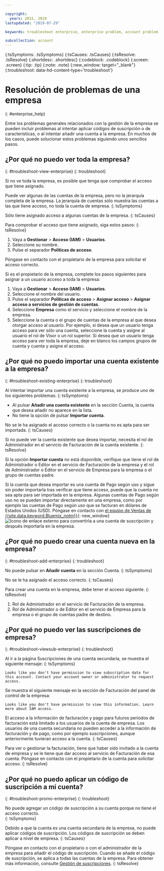 ```yaml
---

copyright:
  years: 2015, 2019
lastupdated: "2019-07-29"

keywords: troubleshoot enterprise, enterprise problem, account problem, enterprise support, enterprise help, error message

subcollection: account
---
```


{:tsSymptoms: .tsSymptoms}
{:tsCauses: .tsCauses}
{:tsResolve: .tsResolve}
{:shortdesc: .shortdesc}
{:codeblock: .codeblock}
{:screen: .screen}
{:tip: .tip}
{:note: .note}
{:new_window: target="_blank"}
{:troubleshoot: data-hd-content-type='troubleshoot'}

# Resolución de problemas de una empresa
{: #enterprise_help}

Entre los problemas generales relacionados con la gestión de la empresa se pueden incluir problemas al intentar aplicar códigos de suscripción o de características, o al intentar añadir una cuenta a la empresa. En muchos de los casos, puede solucionar estos problemas siguiendo unos sencillos pasos.

## ¿Por qué no puedo ver toda la empresa?
{: #troubleshoot-view-enterprise}
{: troubleshoot}

Si no ve toda la empresa, es posible que tenga que comprobar el acceso que tiene asignado.

Puede ver algunas de las cuentas de la empresa, pero no la jerarquía completa de la empresa. La jerarquía de cuentas sólo muestra las cuentas a las que tiene acceso, no toda la cuenta de empresa.
{: tsSymptoms}

Sólo tiene asignado acceso a algunas cuentas de la empresa.
{: tsCauses}

Para comprobar el acceso que tiene asignado, siga estos pasos:
{: tsResolve}

1. Vaya a **Gestionar** &gt; **Acceso (IAM)** > **Usuarios**.
2. Seleccione su nombre.
2. Pulse el separador **Políticas de acceso**.

Póngase en contacto con el propietario de la empresa para solicitar el acceso correcto.

Si es el propietario de la empresa, complete los pasos siguientes para asignar a un usuario acceso a toda la empresa:
1. Vaya a **Gestionar** > **Acceso (IAM)** > **Usuarios**.
2. Seleccione el nombre del usuario.
2. Pulse el separador **Políticas de acceso** > **Asignar acceso** > **Asignar acceso a servicios de gestión de cuentas**.
3. Seleccione **Empresa** como el servicio y seleccione el nombre de la empresa.
4. Seleccione la cuenta o el grupo de cuentas de la empresa al que desea otorgar acceso al usuario. Por ejemplo, si desea que un usuario tenga acceso para ver sólo una cuenta, seleccione la cuenta y asigne al usuario el rol de Visor o un rol superior. Si desea que un usuario tenga acceso para ver toda la empresa, deje en blanco los campos grupos de cuenta y cuenta y asigne el acceso.

## ¿Por qué no puedo importar una cuenta existente a la empresa?
{: #troubleshoot-existing-enterprise}
{: troubleshoot}

Al intentar importar una cuenta existente a la empresa, se produce uno de los siguientes problemas:
{: tsSymptoms}
* Al pulsar **Añadir una cuenta existente** en la sección Cuenta, la cuenta que desea añadir no aparece en la lista.
* No tiene la opción de pulsar **Importar cuenta**.

No se le ha asignado el acceso correcto o la cuenta no es apta para ser importada.
{: tsCauses}

Si no puede ver la cuenta existente que desea importar, necesita el rol de Administrador en el servicio de Facturación de la cuenta existente.
{: tsResolve}

Si la opción **Importar cuenta** no está disponible, verifique que tiene el rol de Administrador o Editor en el servicio de Facturación de la empresa y el rol de Administrador o Editor en el servicio de Empresa para la empresa o el grupo de cuentas padre.

Si la cuenta que desea importar es una cuenta de Pago según uso y sigue sin poder importarla tras verificar que tiene acceso, puede que la cuenta no sea apta para ser importada en la empresa. Algunas cuentas de Pago según uso no se pueden importar directamente en una empresa, como por ejemplo las cuentas de Pago según uso que se facturan en dólares de Estados Unidos (USD). Póngase en contacto con [el equipo de Ventas de {{site.data.keyword.Bluemix_notm}}](https://www.ibm.com/cloud-computing/bluemix/contact-us){: new_window} ![Icono de enlace externo](../icons/launch-glyph.svg) para convertirla a una cuenta de suscripción y después importarla en la empresa.

## ¿Por qué no puedo crear una cuenta nueva en la empresa?
{: #troubleshoot-add-enterprise}
{: troubleshoot}

No puede pulsar en **Añadir cuenta** en la sección Cuenta.
{: tsSymptoms}

No se le ha asignado el acceso correcto.
{: tsCauses}

Para crear una cuenta en la empresa, debe tener el acceso siguiente.
{: tsResolve}
1. Rol de Administrador en el servicio de Facturación de la empresa.
2. Rol de Administrador o de Editor en el servicio de Empresa para la empresa o el grupo de cuentas padre de destino.

## ¿Por qué no puedo ver las suscripciones de empresa?
{: #troubleshoot-viewsub-enterprise}
{: troubleshoot}

Al ir a la página Suscripciones de una cuenta secundaria, se muestra el siguiente mensaje:
{: tsSymptoms}

`Looks like you don't have permission to view subscription data for this account. Contact your account owner or administrator to request access.`

Se muestra el siguiente mensaje en la sección de Facturación del panel de control de la empresa:

`Looks like you don't have permission to view this information. Learn more about IAM access.`

El acceso a la información de facturación y pago para futuros periodos de facturación está limitado a los usuarios de la cuenta de empresa. Los usuarios de una cuenta secundaria no pueden acceder a la información de facturación y de pago, como por ejemplo suscripciones, aunque anteriormente tuvieran acceso a la cuenta.
{: tsCauses}

Para ver o gestionar la facturación, tiene que haber sido invitado a la cuenta de empresa y se le tiene que dar acceso al servicio de Facturación de esa cuenta. Póngase en contacto con el propietario de la cuenta para solicitar acceso.
{: tsResolve}

## ¿Por qué no puedo aplicar un código de suscripción a mi cuenta?  
{: #troubleshoot-promo-enterprise}
{: troubleshoot}

No puede agregar un código de suscripción a su cuenta porque no tiene el acceso correcto.  
{: tsSymptoms}

Debido a que la cuenta es una cuenta secundaria de la empresa, no puede aplicar códigos de suscripción. Los códigos de suscripción se deben aplicar a nivel de empresa.
{: tsCauses}

Póngase en contacto con el propietario o con el administrador de la empresa para añadir el código de suscripción. Cuando se añade el código de suscripción, se aplica a todas las cuentas de la empresa. Para obtener más información, consulte [Gestión de suscripciones](/docs/billing-usage?topic=billing-usage-subscriptions).
{: tsResolve}
